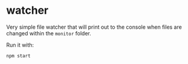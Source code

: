 # watcher

Very simple file watcher that will print out to the console when files are
changed within the `monitor` folder.

Run it with:
```
npm start
```
